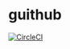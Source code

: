 # guithub


[![CircleCI](https://circleci.com/gh/andreikramchaninov/guithub/tree/master.svg?style=svg&circle-token=c5b64cc8a5731440377f1414f0bcb5bdd4b30354)](https://circleci.com/gh/andreikramchaninov/guithub/tree/master)

